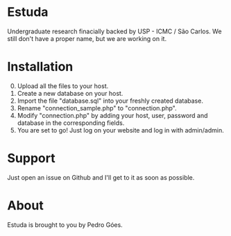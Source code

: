 Estuda
========

Undergraduate research finacially backed by USP - ICMC / São Carlos. We still don't have a proper name, but we are working on it.

Installation
========
0. Upload all the files to your host.
1. Create a new database on your host.
2. Import the file "database.sql" into your freshly created database.
3. Rename "connection_sample.php" to "connection.php".
4. Modify "connection.php" by adding your host, user, password and database in the corresponding fields.
5. You are set to go! Just log on your website and log in with admin/admin.


Support
========
Just open an issue on Github and I'll get to it as soon as possible.

About
============

Estuda is brought to you by Pedro Góes.